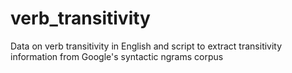 # verb_transitivity
Data on verb transitivity in English and script to extract transitivity information from Google's syntactic ngrams corpus

